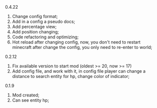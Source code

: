 0.4.22

1) Change config format;
2) Add in a config a pseudo docs;
3) Add percentage view;
4) Add position changing;
5) Code refactoring and optimizing;
6) Hot reload after changing config, now, you don't need to restart minecraft after change the config, you only need to re-enter to world;

0.2.12

1) Fix available version to start mod (oldest >= 20, now >= 17)
2) Add config file, and work with it, in config file player can change a distance to search entity for hp, change color of indicator;

0.1.9

1) Mod created;
2) Can see entity hp;


